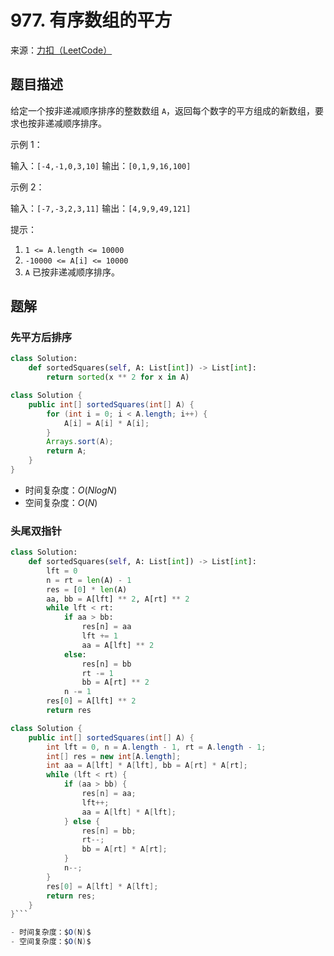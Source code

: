 # 977. 有序数组的平方

来源：[力扣（LeetCode）](https://leetcode-cn.com/problems/squares-of-a-sorted-array)

## 题目描述

给定一个按非递减顺序排序的整数数组 `A`，返回每个数字的平方组成的新数组，要求也按非递减顺序排序。

示例 1：

输入：`[-4,-1,0,3,10]`
输出：`[0,1,9,16,100]`

示例 2：

输入：`[-7,-3,2,3,11]`
输出：`[4,9,9,49,121]`

提示：

1. `1 <= A.length <= 10000`
1. `-10000 <= A[i] <= 10000`
1. `A` 已按非递减顺序排序。

## 题解

### 先平方后排序

```python
class Solution:
    def sortedSquares(self, A: List[int]) -> List[int]:
        return sorted(x ** 2 for x in A)
```

```java
class Solution {
    public int[] sortedSquares(int[] A) {
        for (int i = 0; i < A.length; i++) {
            A[i] = A[i] * A[i];
        }
        Arrays.sort(A);
        return A;
    }
}
```

- 时间复杂度：$O(NlogN)$
- 空间复杂度：$O(N)$

### 头尾双指针

```python
class Solution:
    def sortedSquares(self, A: List[int]) -> List[int]:
        lft = 0
        n = rt = len(A) - 1
        res = [0] * len(A)
        aa, bb = A[lft] ** 2, A[rt] ** 2
        while lft < rt:
            if aa > bb:
                res[n] = aa
                lft += 1
                aa = A[lft] ** 2
            else:
                res[n] = bb
                rt -= 1
                bb = A[rt] ** 2
            n -= 1
        res[0] = A[lft] ** 2
        return res
```

```java
class Solution {
    public int[] sortedSquares(int[] A) {
        int lft = 0, n = A.length - 1, rt = A.length - 1;
        int[] res = new int[A.length];
        int aa = A[lft] * A[lft], bb = A[rt] * A[rt];
        while (lft < rt) {
            if (aa > bb) {
                res[n] = aa;
                lft++;
                aa = A[lft] * A[lft];
            } else {
                res[n] = bb;
                rt--;
                bb = A[rt] * A[rt];
            }
            n--;
        }
        res[0] = A[lft] * A[lft];
        return res;
    }
}```

- 时间复杂度：$O(N)$
- 空间复杂度：$O(N)$
